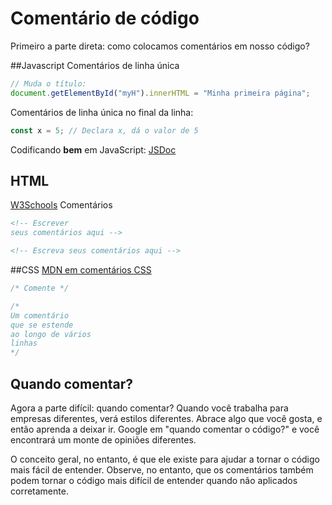 # Comentário de código

Primeiro a parte direta: como colocamos comentários em nosso código?

##Javascript
Comentários de linha única
``` js
// Muda o título:
document.getElementById("myH").innerHTML = "Minha primeira página";
```

Comentários de linha única no final da linha:
``` js
const x = 5; // Declara x, dá o valor de 5
```

Codificando **bem** em JavaScript: [JSDoc](https://jsdoc.app/)

## HTML
[W3Schools](https://www.w3schools.com/html/html_comments.asp)
Comentários
```html
<!-- Escrever
seus comentários aqui -->

<!-- Escreva seus comentários aqui -->
```


##CSS
[MDN em comentários CSS](https://developer.mozilla.org/en-US/docs/Web/CSS/Comments)
``` css
/* Comente */

/*
Um comentário
que se estende
ao longo de vários
linhas
*/
```

## Quando comentar?
Agora a parte difícil: quando comentar? Quando você trabalha para empresas diferentes, verá estilos diferentes. Abrace algo que você gosta, e então aprenda a deixar ir. Google em "quando comentar o código?" e você encontrará um monte de opiniões diferentes.

O conceito geral, no entanto, é que ele existe para ajudar a tornar o código mais fácil de entender. Observe, no entanto, que os comentários também podem tornar o código mais difícil de entender quando não aplicados corretamente.
